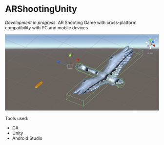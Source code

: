 # ARShootingUnity
_Development in progress._ AR Shooting Game with cross-platform compatibility with PC and mobile devices

![goose_model](screenshots/goose_bullet.png)

Tools used:
- C#
- Unity
- Android Studio
